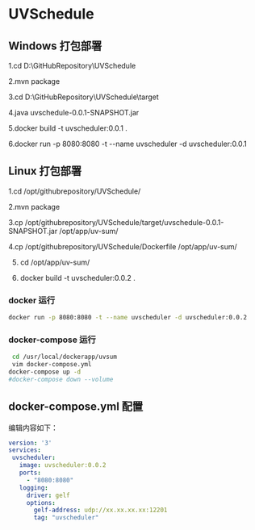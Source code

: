 # UVSchedule

## Windows 打包部署

1.cd D:\GitHubRepository\UVSchedule

2.mvn package

3.cd D:\GitHubRepository\UVSchedule\target

4.java uvschedule-0.0.1-SNAPSHOT.jar

5.docker build -t uvscheduler:0.0.1 .

6.docker run -p 8080:8080 -t --name uvscheduler -d uvscheduler:0.0.1

## Linux 打包部署

1.cd /opt/githubrepository/UVSchedule/

2.mvn package

3.cp /opt/githubrepository/UVSchedule/target/uvschedule-0.0.1-SNAPSHOT.jar /opt/app/uv-sum/

4.cp /opt/githubrepository/UVSchedule/Dockerfile /opt/app/uv-sum/
  
5. cd /opt/app/uv-sum/
  
6. docker build -t uvscheduler:0.0.2 .

### docker 运行

```bash
docker run -p 8080:8080 -t --name uvscheduler -d uvscheduler:0.0.2
```

### docker-compose 运行

```bash
 cd /usr/local/dockerapp/uvsum
 vim docker-compose.yml
docker-compose up -d
#docker-compose down --volume
```


## docker-compose.yml 配置

编辑内容如下：
 
 ```yaml
version: '3'
services:
  uvscheduler:
    image: uvscheduler:0.0.2
    ports:
      - "8080:8080"
    logging:
      driver: gelf
      options:
        gelf-address: udp://xx.xx.xx.xx:12201
        tag: "uvscheduler"
```
